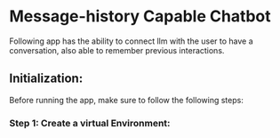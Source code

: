 # Message-history Capable Chatbot

Following app has the ability to connect llm with the user to have a conversation, also able to remember previous interactions.


## Initialization:
Before running the app, make sure to follow the following steps:

### Step 1: Create a virtual Environment: